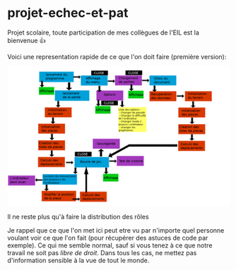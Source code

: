 # projet-echec-et-pat

Projet scolaire, toute participation de mes collègues de l'EIL est la bienvenue  :+1:

Voici une representation rapide de ce que l'on doit faire (première version):

![premiere version de l'algo](Ressource_README/algo.png)

Il ne reste plus qu'à faire la distribution des rôles

Je rappel que ce que l'on met ici peut etre vu par n'importe quel personne voulant voir ce que l'on fait (pour récupérer des astuces de code par exemple). Ce qui me semble normal, sauf si vous tenez à ce que notre travail ne soit pas *libre de droit*.   Dans tous les cas, ne mettez pas d'information sensible à la vue de tout le monde.